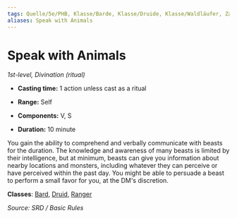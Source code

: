 ```yaml
---
tags: Quelle/5e/PHB, Klasse/Barde, Klasse/Druide, Klasse/Waldläufer, Zauber/Zaubergrad/1, Zauber/Ritual, Zauber/Zauberschule/Erkenntniszauber
aliases: Speak with Animals
---
```

Speak with Animals
==================

_1st-level, Divination (ritual)_

*   **Casting time:** 1 action unless cast as a ritual
    
*   **Range:** Self
    
*   **Components:** V, S
    
*   **Duration:** 10 minute
    

You gain the ability to comprehend and verbally communicate with beasts for the duration. The knowledge and awareness of many beasts is limited by their intelligence, but at minimum, beasts can give you information about nearby locations and monsters, including whatever they can perceive or have perceived within the past day. You might be able to persuade a beast to perform a small favor for you, at the DM's discretion.

**Classes**: [Bard](05%20-%20Wikipedia/Charakteroptionen/02.%20Klassen/Barde.md), [Druid](Dungeons%20&%20Dragons/Wikipedia%20der%20Vergessenen%20Reiche/Kompendium%20der%20Vergessenen%20Reiche/Klassen/druid.md), [Ranger](D&D/05%20-%20Wikipedia/Charakteroptionen/Klassen/Waldläufer.md)

_Source: SRD / Basic Rules_